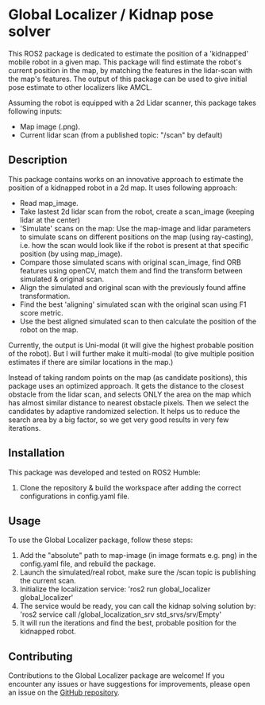 # Global Localizer / Kidnap pose solver

This ROS2 package is dedicated to estimate the position of a 'kidnapped' mobile robot in a given map. This package will find estimate the robot's current position in the map, by matching the features in the lidar-scan with the map's features. The output of this package can be used to give initial pose estimate to other localizers like AMCL.

 Assuming the robot is equipped with a 2d Lidar scanner, this package takes following inputs:
- Map image (.png).
- Current lidar scan (from a published topic: "/scan" by default)

## Description
This package contains works on an innovative approach to estimate the position of a kidnapped robot in a 2d map. It uses following approach:
- Read map_image.
- Take lastest 2d lidar scan from the robot, create a scan_image (keeping lidar at the center)
- 'Simulate' scans on the map: Use the map-image and lidar parameters to simulate scans on different positions on the map (using ray-casting), i.e. how the scan would look like if the robot is present at that specific position (by using map_image).
- Compare those simulated scans with original scan_image, find ORB features using openCV, match them and find the transform between simulated & original scan.
- Align the simulated and original scan with the previously found affine transformation.
- Find the best 'aligning' simulated scan with the original scan using F1 score metric.
- Use the best aligned simulated scan to then calculate the position of the robot on the map.

Currently, the output is Uni-modal (it will give the highest probable position of the robot). But I will further make it multi-modal (to give multiple position estimates if there are similar locations in the map.)

Instead of taking random points on the map (as candidate positions), this package uses an optimized approach. It gets the distance to the closest obstacle from the lidar scan, and selects ONLY the area on the map which has almost similar distance to nearest obstacle pixels. Then we select the candidates by adaptive randomized selection. It helps us to reduce the search area by a big factor, so we get very good results in very few iterations.

## Installation

This package was developed and tested on ROS2 Humble:

1. Clone the repository & build the workspace after adding the correct configurations in config.yaml file.

## Usage

To use the Global Localizer package, follow these steps:

1. Add the "absolute" path to map-image (in image formats e.g. png) in the config.yaml file, and rebuild the package.
2. Launch the simulated/real robot, make sure the /scan topic is publishing the current scan.
3. Initialize the localization service: 'ros2 run global_localizer global_localizer'
4. The service would be ready, you can call the kidnap solving solution by: 'ros2 service call /global_localization_srv std_srvs/srv/Empty'
5. It will run the iterations and find the best, probable position for the kidnapped robot. 


## Contributing

Contributions to the Global Localizer package are welcome! If you encounter any issues or have suggestions for improvements, please open an issue on the [GitHub repository](https://github.com/saadi-tech/global_localizer/issues).

